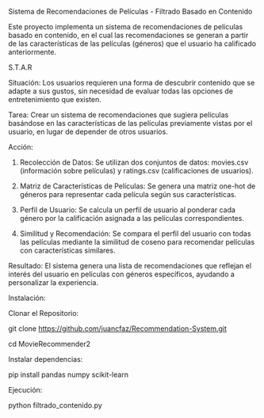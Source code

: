 Sistema de Recomendaciones de Películas - Filtrado Basado en Contenido

Este proyecto implementa un sistema de recomendaciones de películas basado en contenido, en el cual las recomendaciones se generan a partir de las características de las películas (géneros) que el usuario ha calificado anteriormente.

S.T.A.R

Situación:
Los usuarios requieren una forma de descubrir contenido que se adapte a sus gustos, sin necesidad de evaluar todas las opciones de entretenimiento que existen.

Tarea: Crear un sistema de recomendaciones que sugiera películas basándose en las características de las películas previamente vistas por el usuario, en lugar de depender de otros usuarios.

Acción:

1. Recolección de Datos: Se utilizan dos conjuntos de datos: movies.csv (información sobre películas) y ratings.csv (calificaciones de usuarios).

2. Matriz de Características de Películas: Se genera una matriz one-hot de géneros para representar cada película según sus características.

3. Perfil de Usuario: Se calcula un perfil de usuario al ponderar cada género por la calificación asignada a las películas correspondientes.

4. Similitud y Recomendación: Se compara el perfil del usuario con todas las películas mediante la similitud de coseno para recomendar películas con características similares.

Resultado: El sistema genera una lista de recomendaciones que reflejan el interés del usuario en películas con géneros específicos, ayudando a personalizar la experiencia.

Instalación:

Clonar el Repositorio:

git clone https://github.com/juancfaz/Recommendation-System.git

cd MovieRecommender2

Instalar dependencias: 

pip install pandas numpy scikit-learn

Ejecución:

python filtrado_contenido.py